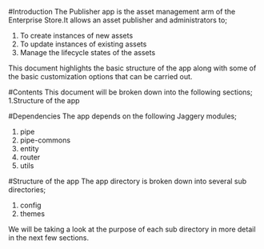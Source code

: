 #Introduction
The Publisher app is the asset management arm of the Enterprise Store.It allows an asset publisher and administrators to;
1. To create instances of new assets
2. To update instances of existing assets
2. Manage the lifecycle states of the assets

This document highlights the basic structure of the app along with some of the basic customization options that can be carried out.



#Contents
This document will be broken down into the following sections;
1.Structure of the app

#Dependencies
The app depends on the following Jaggery modules;
1. pipe
2. pipe-commons
3. entity
4. router
5. utils

#Structure of the app
The app directory is broken down into several sub directories;
1. config
2. themes

We will be taking a look at the purpose of each sub directory in more detail in the next few sections.

